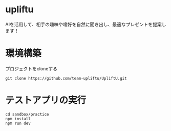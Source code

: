 # upliftu
AIを活用して、相手の趣味や嗜好を自然に聞き出し、最適なプレゼントを提案します！

# 環境構築
プロジェクトをcloneする
```
git clone https://github.com/team-upliftu/UpliftU.git
```

# テストアプリの実行
```
cd sandbox/practice
npm install
npm run dev
```